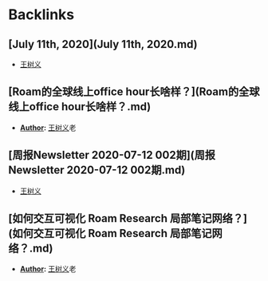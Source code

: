 
# Backlinks
## [July 11th, 2020](July 11th, 2020.md)
- [王树义](王树义.md)

## [Roam的全球线上office hour长啥样？](Roam的全球线上office hour长啥样？.md)
- **[Author](Author.md):** [王树义](王树义.md)老

## [周报Newsletter 2020-07-12 002期](周报Newsletter 2020-07-12 002期.md)
- [王树义](王树义.md)

## [如何交互可视化 Roam Research 局部笔记网络？](如何交互可视化 Roam Research 局部笔记网络？.md)
- **[Author](Author.md):** [王树义](王树义.md)老

